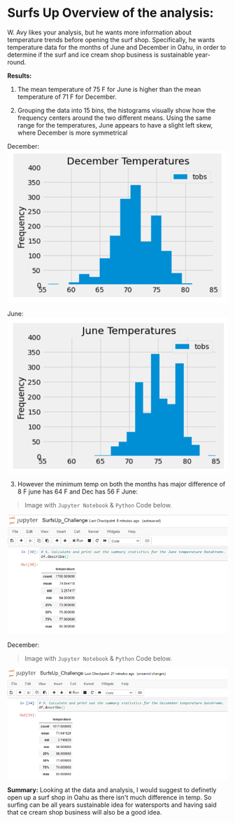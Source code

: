 # Surfs Up Overview of the analysis:
W. Avy likes your analysis, but he wants more information about temperature trends before opening the surf shop. Specifically, he wants temperature data for the months of June and December in Oahu, in order to determine if the surf and ice cream shop business is sustainable year-round.

**Results:**
1) The mean temperature of 75 F for June is higher than the mean temperature of 71 F for December.

2) Grouping the data into 15 bins, the histograms visually show how the frequency centers around the two different means. Using the same range for the temperatures, June appears to have a slight left skew, where December is more symmetrical

December:
![name-of-you-image](https://github.com/Anuradha0/Surfs_Up/blob/main/Images/dec_temp_graph.PNG)

June:
![name-of-you-image](https://github.com/Anuradha0/Surfs_Up/blob/main/Images/june_temp_graph.PNG)

3) However the minimum temp on both the months has major difference of 8 F june has 64 F and Dec has 56 F
June:
> Image with `Jupyter Notebook` & `Python` Code below.

![name-of-you-image](https://github.com/Anuradha0/Surfs_Up/blob/main/Images/D1.png)

December: 
> Image with `Jupyter Notebook` & `Python` Code below.

![name-of-you-image](https://github.com/Anuradha0/Surfs_Up/blob/main/Images/D2.png)

**Summary:** 
Looking at the data and analysis, I would suggest to definetly open up a surf shop in Oahu as there isn't much difference in temp. So surfing can be all years sustainable idea for watersports and having said that ce cream shop business will also be a good idea.
